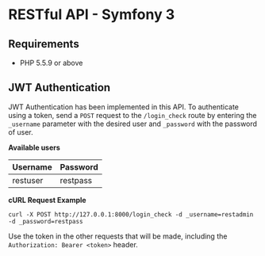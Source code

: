 RESTful API - Symfony 3
=======================

Requirements
------------

* PHP 5.5.9 or above

JWT Authentication
------------------

JWT Authentication has been implemented in this API. To authenticate using a token, 
send a `POST` request to the `/login_check` route by entering the `_username` parameter
with the desired user and `_password` with the password of user.

**Available users**

| Username | Password |
| -------- | -------- |
| restuser | restpass |

**cURL Request Example**

```
curl -X POST http://127.0.0.1:8000/login_check -d _username=restadmin -d _password=restpass
```

Use the token in the other requests that will be made, including the `Authorization: Bearer <token>` header.

